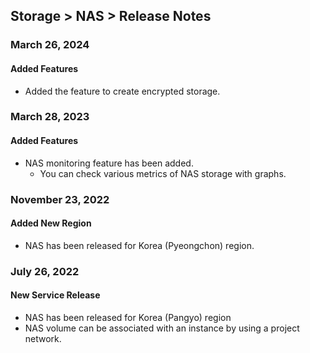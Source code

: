 ## Storage > NAS > Release Notes

### March 26, 2024

#### Added Features

* Added the feature to create encrypted storage.

### March 28, 2023

#### Added Features

* NAS monitoring feature has been added.
    * You can check various metrics of NAS storage with graphs.
    
### November 23, 2022

#### Added New Region

* NAS has been released for Korea (Pyeongchon) region.

### July 26, 2022

#### New Service Release

* NAS has been released for Korea (Pangyo) region
* NAS volume can be associated with an instance by using a project network.